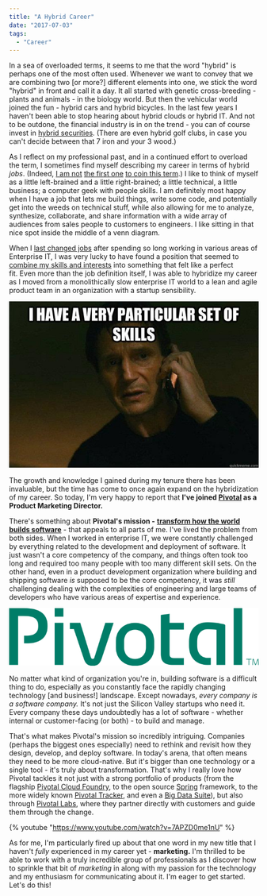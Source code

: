```yaml
---
title: "A Hybrid Career"
date: "2017-07-03"
tags: 
  - "Career"
---
```


In a sea of overloaded terms, it seems to me that the word "hybrid" is perhaps one of the most often used. Whenever we want to convey that we are combining two \[or more?\] different elements into one, we stick the word "hybrid" in front and call it a day. It all started with genetic cross-breeding - plants and animals - in the biology world. But then the vehicular world joined the fun - hybrid cars and hybrid bicycles. In the last few years I haven't been able to stop hearing about hybrid clouds or hybrid IT. And not to be outdone, the financial industry is in on the trend - you can of course invest in [hybrid securities](http://www.investopedia.com/terms/h/hybridsecurity.asp). (There are even hybrid golf clubs, in case you can't decide between that 7 iron and your 3 wood.)

As I reflect on my professional past, and in a continued effort to overload the term, I sometimes find myself describing my career in terms of hybrid _jobs_. (Indeed, [I am not](https://www.roberthalf.com/blog/hybrid-jobs-what-are-they-and-how-can-you-get-one) [the first one](http://fortune.com/2016/03/11/hybrid-job-skills/) [to coin this term](http://burning-glass.com/research/hybrid-jobs/).) I like to think of myself as a little left-brained and a little right-brained; a little technical, a little business; a computer geek with people skills. I am definitely most happy when I have a job that lets me build things, write some code, and potentially get into the weeds on technical stuff, while also allowing for me to analyze, synthesize, collaborate, and share information with a wide array of audiences from sales people to customers to engineers. I like sitting in that nice spot inside the middle of a venn diagram.

When I [last changed jobs](/blog/11-years-later/) after spending so long working in various areas of Enterprise IT, I was very lucky to have found a position that seemed to [combine my skills and interests](/blog/being-a-product-manager/) into something that felt like a perfect fit. Even more than the job definition itself, I was able to hybridize my career as I moved from a monolithically slow enterprise IT world to a lean and agile product team in an organization with a startup sensibility.

![](images/particular-set-of-skills.jpg)

The growth and knowledge I gained during my tenure there has been invaluable, but the time has come to once again expand on the hybridization of my career. So today, I'm very happy to report that **I've joined [Pivotal](https://pivotal.io/) as a Product Marketing Director.**

There's something about **Pivotal's mission -** [**transform how the world builds software**](https://blog.pivotal.io/pivotal/news/we-transform-how-the-world-builds-software) - that appeals to all parts of me. I've lived the problem from both sides. When I worked in enterprise IT, we were constantly challenged by everything related to the development and deployment of software. It just wasn't a core competency of the company, and things often took too long and required too many people with too many different skill sets. On the other hand, even in a product development organization where building and shipping software _is_ supposed to be the core competency, it was _still_ challenging dealing with the complexities of engineering and large teams of developers who have various areas of expertise and experience.

[![](images/pivotal-logo.png)](http://www.pivotal.io)

No matter what kind of organization you're in, building software is a difficult thing to do, especially as you constantly face the rapidly changing technology \[and business!\] landscape. Except nowadays, _every company is a software company._ It's not just the Silicon Valley startups who need it. Every company these days undoubtedly has a lot of software - whether internal or customer-facing (or both) - to build and manage.

That's what makes Pivotal's mission so incredibly intriguing. Companies (perhaps the biggest ones especially) need to rethink and revisit how they design, develop, and deploy software. In today's arena, that often means they need to be more cloud-native. But it's bigger than one technology or a single tool - it's truly about transformation. That's why I really love how Pivotal tackles it not just with a strong portfolio of products (from the flagship [Pivotal Cloud Foundry](https://pivotal.io/platform), to the open source [Spring](https://spring.io/) framework, to the more widely known [Pivotal Tracker](https://www.pivotaltracker.com/), and even a [Big Data Suite](http://pivotal.io/big-data/pivotal-big-data-suite)), but also through [Pivotal Labs](https://pivotal.io/labs), where they partner directly with customers and guide them through the change.

{% youtube "https://www.youtube.com/watch?v=7APZD0me1nU" %}

As for me, I'm particularly fired up about that one word in my new title that I haven't _fully_ experienced in my career yet - **marketing.** I'm thrilled to be able to work with a truly incredible group of professionals as I discover how to sprinkle that bit of _marketing_ in along with my passion for the technology and my enthusiasm for communicating about it. I'm eager to get started. Let's do this!
